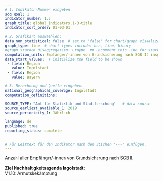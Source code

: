 ```yaml
---
# 1. Indikator-Nummer eingeben 
sdg_goal: 1 
indicator_number: 1.3
graph_title: global_indicators.1-3-title
indicator_sort_order: 01-03-01
 
# 2. Grafikart auswaehlen: 
data_non_statistical: false  # set to 'false' for chart/graph visualization 
graph_type: line  # chart types include: bar, line, binary 
#graph_stacked_disaggregation: Gruppe  ## uncomment this line for stacked bars. eplace 'Geschlecht' with the field of aggregation. 
computation_units: Empfänger/-innen von Grundsicherung nach SGB II insgesamt
data_start_values:  # initialize the field to be shown  
 - field: Region 
   value: Ingolstadt 
 - field: Region 
   value: Bayern 

# 3. Berechnung und Quelle eingeben: 
national_geographical_coverage: Ingolstadt
computation_definitions: 

SOURCE_TYPE: "Amt für Statistik und Stadtforschung"   # data source  
source_earliest_available_1: 2019
source_periodicity_1: Jährlich

language: de   
published: true 
reporting_status: complete
 
 
# Für Leittext für den Indikator nach den Stichen '---' einfügen. 
---
```

Anzahl aller Empfänger/-innen von Grundsicherung nach SGB II. <br>
<br>
<b>Ziel Nachhaltigkeitsagenda Ingolstadt:</b><br>
V1.10: Armutsbekämpfung
